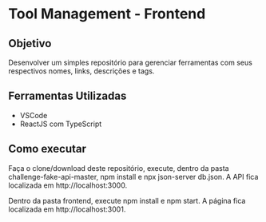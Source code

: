 # Tool Management - Frontend

## Objetivo

Desenvolver um simples repositório para gerenciar ferramentas com seus respectivos nomes, links, descrições e tags.

## Ferramentas Utilizadas

* VSCode
* ReactJS com TypeScript

## Como executar

Faça o clone/download deste repositório, execute, dentro da pasta challenge-fake-api-master, npm install e npx json-server db.json. A API fica localizada em http://localhost:3000.

Dentro da pasta frontend, execute npm install e npm start. A página fica localizada em http://localhost:3001.
